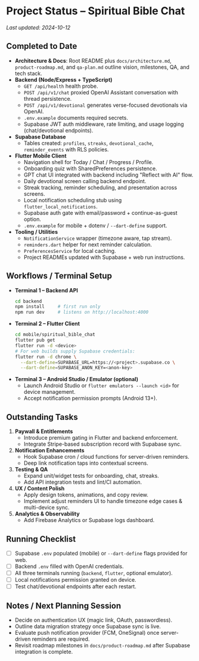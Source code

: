 # Project Status – Spiritual Bible Chat

_Last updated: 2024-10-12_

## Completed to Date
- **Architecture & Docs**: Root README plus `docs/architecture.md`, `product-roadmap.md`, and `qa-plan.md` outline vision, milestones, QA, and tech stack.
- **Backend (Node/Express + TypeScript)**
  - `GET /api/health` health probe.
  - `POST /api/v1/chat` proxied OpenAI Assistant conversation with thread persistence.
  - `POST /api/v1/devotional` generates verse-focused devotionals via OpenAI.
  - `.env.example` documents required secrets.
  - Supabase JWT auth middleware, rate limiting, and usage logging (chat/devotional endpoints).
- **Supabase Database**
  - Tables created: `profiles`, `streaks`, `devotional_cache`, `reminder_events` with RLS policies.
- **Flutter Mobile Client**
  - Navigation shell for Today / Chat / Progress / Profile.
  - Onboarding quiz with SharedPreferences persistence.
  - GPT chat UI integrated with backend including "Reflect with AI" flow.
  - Daily devotional screen calling backend endpoint.
  - Streak tracking, reminder scheduling, and presentation across screens.
  - Local notification scheduling stub using `flutter_local_notifications`.
  - Supabase auth gate with email/password + continue-as-guest option.
  - `.env.example` for mobile + dotenv / `--dart-define` support.
- **Tooling / Utilities**
  - `NotificationService` wrapper (timezone aware, tap stream).
  - `reminders.dart` helper for next reminder calculation.
  - `PreferencesService` for local caching.
  - Project READMEs updated with Supabase + web run instructions.

## Workflows / Terminal Setup
- **Terminal 1 – Backend API**
  ```bash
  cd backend
  npm install     # first run only
  npm run dev     # listens on http://localhost:4000
  ```
- **Terminal 2 – Flutter Client**
  ```bash
  cd mobile/spiritual_bible_chat
  flutter pub get
  flutter run -d <device>
  # For web builds supply Supabase credentials:
  flutter run -d chrome \
    --dart-define=SUPABASE_URL=https://<project>.supabase.co \
    --dart-define=SUPABASE_ANON_KEY=<anon-key>
  ```
- **Terminal 3 – Android Studio / Emulator (optional)**
  - Launch Android Studio or `flutter emulators --launch <id>` for device management.
  - Accept notification permission prompts (Android 13+).

## Outstanding Tasks
1. **Paywall & Entitlements**
   - Introduce premium gating in Flutter and backend enforcement.
   - Integrate Stripe-based subscription record with Supabase sync.
2. **Notification Enhancements**
   - Hook Supabase cron / cloud functions for server-driven reminders.
   - Deep link notification taps into contextual screens.
3. **Testing & QA**
   - Expand unit/widget tests for onboarding, chat, streaks.
   - Add API integration tests and lint/CI automation.
4. **UX / Content Polish**
   - Apply design tokens, animations, and copy review.
   - Implement adjust reminders UI to handle timezone edge cases & multi-device sync.
5. **Analytics & Observability**
   - Add Firebase Analytics or Supabase logs dashboard.

## Running Checklist
- [ ] Supabase `.env` populated (mobile) or `--dart-define` flags provided for web.
- [ ] Backend `.env` filled with OpenAI credentials.
- [ ] All three terminals running (`backend`, `flutter`, optional emulator).
- [ ] Local notifications permission granted on device.
- [ ] Test chat/devotional endpoints after each restart.

## Notes / Next Planning Session
- Decide on authentication UX (magic link, OAuth, passwordless).
- Outline data migration strategy once Supabase sync is live.
- Evaluate push notification provider (FCM, OneSignal) once server-driven reminders are required.
- Revisit roadmap milestones in `docs/product-roadmap.md` after Supabase integration is complete.
